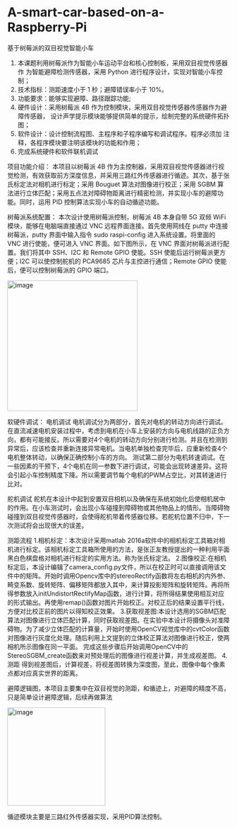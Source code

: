 # A-smart-car-based-on-a-Raspberry-Pi
基于树莓派的双目视觉智能小车
1. 本课题利用树莓派作为智能小车运动平台和核心控制板，采用双目视觉传感器作
为智能避障检测传感器，采用 Python 进行程序设计，实现对智能小车控制；
2. 技术指标：测距速度小于 1 秒；避障错误率小于 10%。
3. 功能要求：能够实现避障、路径跟踪功能;
4. 硬件设计：采用树莓派 4B 作为控制模块，采用双目视觉传感器传感器作为避障传感器，
设计声学提示模块能够提供简单的提示，绘制完整的系统硬件拓扑图；
5. 软件设计：设计控制流程图、主程序和子程序编写和调试程序。程序必须加
注释，各程序模块要注明该模块的功能和作用；
6. 完成系统硬件和软件联机调试

项目功能介绍：
  本项目以树莓派 4B 作为主控制器，采用双目视觉传感器进行视觉检测，有效获取前方深度信息，并采用三路红外传感器进行循迹。其次，基于张氏标定法对相机进行标定；采用 Bouguet 算法对图像进行校正；采用 SGBM 算法进行立体匹配；采用五点法对障碍物距离进行精密检测，并实现小车的避障功能。同时，运用 PID 控制算法实现小车的自动循迹功能。


树莓派系统配置：
本次设计使用树莓派控制，树莓派 4B 本身自带 5G 双频 WiFi 模块，能够在电脑端直接通过 VNC 远程界面连接。首先使用网线在 putty 中连接树莓派，putty
界面中输入指令 sudo raspi-config 进入系统设置。将里面的 VNC 进行使能，便可进入 VNC 界面。如下图所示，在 VNC 界面对树莓派进行配置。我们将其中 SSH、I2C 和 Remote GPIO 使能。SSH 使能后运行树莓派更方便；I2C 可以使控制舵机的 PCA9685 芯片与主控进行通信；Remote GPIO 使能后，便可以控制树莓派的 GPIO 端口。


<img width="295" alt="image" src="https://github.com/Yang-999-fc/A-smart-car-based-on-a-Raspberry-Pi/assets/57994308/d9ea4281-f555-4231-8156-9cba99bf1446">

软硬件调试：
电机调试
电机调试分为两部分，首先对电机的转动方向进行调试。在直流减速电机安装过程中，考虑到电机在小车上安装的方向与电机线路的正负方向，都有可能接反。所以需要对4个电机的转动方向分别进行检测。并且在检测到异常后，应该检查并重新连接异常电机。当电机单独检查完毕后，应重新检查4个电机整体转动，以确保正确控制小车的方向。
测试第二部分为电机转速调试。在一些因素的干预下，4个电机在同一参数下进行调试，可能会出现转速差异。这将会引起小车控制精度下降。所以需要调节每个电机的PWM占空比，对其转速进行比对。

舵机调试
舵机在本设计中起到安置双目相机以及确保在系统初始化后使相机居中的作用。在小车测试时，会出现小车碰撞到障碍物或其他物品上的情形。当障碍物碰撞到双目视觉传感器时，会使得舵机带着传感器位移。若舵机位置不归中，下一次测试将会出现很大的误差。

测距流程
1.相机标定：本次设计采用matlab 2016a软件中的相机标定工具箱对相机进行标定。该相机标定工具箱所使用的方法，是张正友教授提出的一种利用平面黑白色棋盘格对相机进行标定的实用方法。称为张氏标定法。
2.图像校正:在相机标定后，本设计编辑了camera_config.py文件，所以在校正时可以直接调用该文件中的矩阵。开始时调用Opencv库中的stereoRectify函数将左右相机的内外参、畸变系数、旋转矩阵、偏移矩阵都放入其中，来计算投影矩阵和旋转矩阵。再将所得参数放入initUndistortRectifyMap函数，进行计算，将所得结果使用相互对应的形式输出。再使用remap()函数对图片开始校正。对校正后的结果设置平行线，方便对比校正前的图片以得知校正效果。
3.获取视差图:本设计选用的SGBM匹配算法对图像进行立体匹配计算，同时获取视差图。在实验中本设计将摄像头对准障碍物。为了减少立体匹配的计算量，开始时使用OpenCV视觉库中的cvtColor函数对图像进行灰度化处理。随后利用上文提到的立体校正算法对图像进行校正，使两相机所示图像在同一平面。
完成这些步骤后开始调用OpenCV中的StereoSGBM_create函数来对预处理后的图像进行视差计算，并生成视差图。
4.测距
得到视差图后，计算视差，将视差图转换为深度图，至此，图像中每个像素点都对应真实世界的距离。

避障逻辑图，本项目主要集中在双目视觉的测距，和循迹上，对避障的精度不高，只是简单设计避障逻辑，后续再做算法


<img width="222" alt="image" src="https://github.com/Yang-999-fc/A-smart-car-based-on-a-Raspberry-Pi/assets/57994308/22f00e0d-5bd6-4a9b-a595-3711bfb97dbf">

循迹模块主要是三路红外传感器实现，采用PID算法控制。


